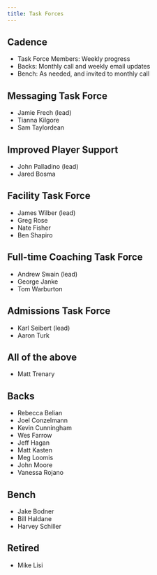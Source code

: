 ```yaml
---
title: Task Forces
---
```


## Cadence
- Task Force Members: Weekly progress
- Backs: Monthly call and weekly email updates
- Bench: As needed, and invited to monthly call

## Messaging Task Force
- Jamie Frech (lead)
- Tianna Kilgore
- Sam Taylordean

## Improved Player Support
- John Palladino (lead)
- Jared Bosma

## Facility Task Force
- James Wilber (lead)
- Greg Rose
- Nate Fisher
- Ben Shapiro

## Full-time Coaching Task Force
- Andrew Swain (lead)
- George Janke
- Tom Warburton

## Admissions Task Force
- Karl Seibert (lead)
- Aaron Turk

## All of the above
- Matt Trenary

## Backs
- Rebecca Belian
- Joel Conzelmann
- Kevin Cunningham
- Wes Farrow
- Jeff Hagan
- Matt Kasten
- Meg Loomis
- John Moore
- Vanessa Rojano

## Bench
- Jake Bodner
- Bill Haldane
- Harvey Schiller

## Retired
- Mike Lisi
